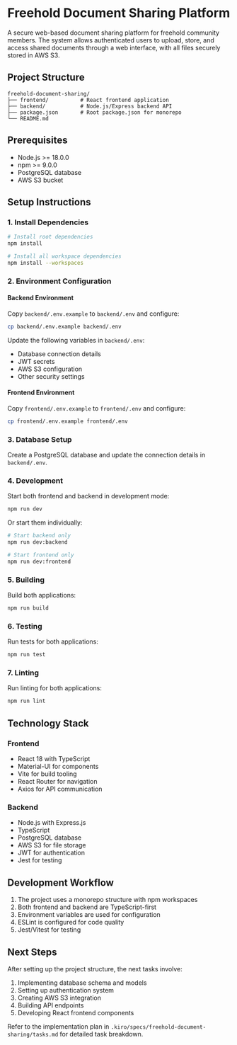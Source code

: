 # Freehold Document Sharing Platform

A secure web-based document sharing platform for freehold community members. The system allows authenticated users to upload, store, and access shared documents through a web interface, with all files securely stored in AWS S3.

## Project Structure

```
freehold-document-sharing/
├── frontend/          # React frontend application
├── backend/           # Node.js/Express backend API
├── package.json       # Root package.json for monorepo
└── README.md
```

## Prerequisites

- Node.js >= 18.0.0
- npm >= 9.0.0
- PostgreSQL database
- AWS S3 bucket

## Setup Instructions

### 1. Install Dependencies

```bash
# Install root dependencies
npm install

# Install all workspace dependencies
npm install --workspaces
```

### 2. Environment Configuration

#### Backend Environment
Copy `backend/.env.example` to `backend/.env` and configure:

```bash
cp backend/.env.example backend/.env
```

Update the following variables in `backend/.env`:
- Database connection details
- JWT secrets
- AWS S3 configuration
- Other security settings

#### Frontend Environment
Copy `frontend/.env.example` to `frontend/.env` and configure:

```bash
cp frontend/.env.example frontend/.env
```

### 3. Database Setup

Create a PostgreSQL database and update the connection details in `backend/.env`.

### 4. Development

Start both frontend and backend in development mode:

```bash
npm run dev
```

Or start them individually:

```bash
# Start backend only
npm run dev:backend

# Start frontend only
npm run dev:frontend
```

### 5. Building

Build both applications:

```bash
npm run build
```

### 6. Testing

Run tests for both applications:

```bash
npm run test
```

### 7. Linting

Run linting for both applications:

```bash
npm run lint
```

## Technology Stack

### Frontend
- React 18 with TypeScript
- Material-UI for components
- Vite for build tooling
- React Router for navigation
- Axios for API communication

### Backend
- Node.js with Express.js
- TypeScript
- PostgreSQL database
- AWS S3 for file storage
- JWT for authentication
- Jest for testing

## Development Workflow

1. The project uses a monorepo structure with npm workspaces
2. Both frontend and backend are TypeScript-first
3. Environment variables are used for configuration
4. ESLint is configured for code quality
5. Jest/Vitest for testing

## Next Steps

After setting up the project structure, the next tasks involve:
1. Implementing database schema and models
2. Setting up authentication system
3. Creating AWS S3 integration
4. Building API endpoints
5. Developing React frontend components

Refer to the implementation plan in `.kiro/specs/freehold-document-sharing/tasks.md` for detailed task breakdown.